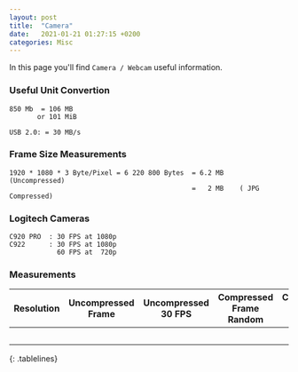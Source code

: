 ```yaml
---
layout: post
title:  "Camera"
date:   2021-01-21 01:27:15 +0200
categories: Misc
---
```

In this page you'll find `Camera / Webcam` useful information.

<style>
.tablelines table, .tablelines td, .tablelines th {
        border: 1px solid black;
        }
</style>

### Useful Unit Convertion

```
850 Mb  = 106 MB 
       or 101 MiB

USB 2.0: = 30 MB/s
```

### Frame Size Measurements

```
1920 * 1080 * 3 Byte/Pixel = 6 220 800 Bytes  = 6.2 MB    (Uncompressed)
                                              =   2 MB    ( JPG Compressed)
```
										  
### Logitech Cameras

```
C920 PRO  : 30 FPS at 1080p
C922      : 30 FPS at 1080p
            60 FPS at  720p
```

### Measurements

| **Resolution**  | **Uncompressed Frame** | **Uncompressed 30 FPS** | **Compressed Frame Random** | **Compressed 30 FPS Random** | **Compressed Frame Camera** | **Compressed 30 FPS Camera** | 
|:-------------:|:-------------:|:-------------:|:-------------:|:-------------:|:-------------:|:-------------:|
|     |   |
|     |   |
|     |   |
|     |   |
|     |   |
{: .tablelines}
